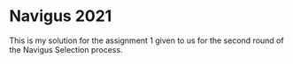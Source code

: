 # Navigus 2021
This is my solution for the assignment 1 given to us for the second round of the Navigus Selection process.

